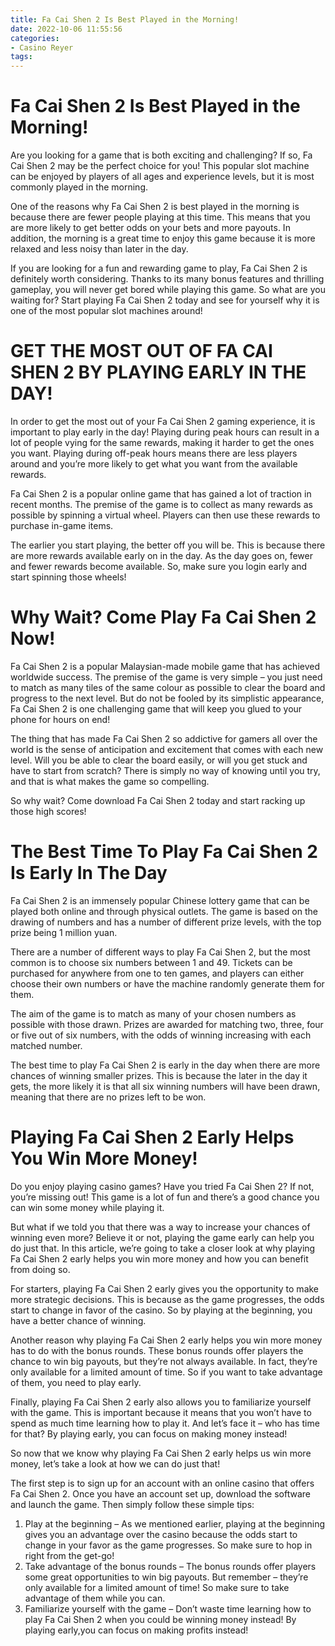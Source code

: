 ```yaml
---
title: Fa Cai Shen 2 Is Best Played in the Morning!
date: 2022-10-06 11:55:56
categories:
- Casino Reyer
tags:
---
```



# Fa Cai Shen 2 Is Best Played in the Morning!

Are you looking for a game that is both exciting and challenging? If so, Fa Cai Shen 2 may be the perfect choice for you! This popular slot machine can be enjoyed by players of all ages and experience levels, but it is most commonly played in the morning.

One of the reasons why Fa Cai Shen 2 is best played in the morning is because there are fewer people playing at this time. This means that you are more likely to get better odds on your bets and more payouts. In addition, the morning is a great time to enjoy this game because it is more relaxed and less noisy than later in the day.

If you are looking for a fun and rewarding game to play, Fa Cai Shen 2 is definitely worth considering. Thanks to its many bonus features and thrilling gameplay, you will never get bored while playing this game. So what are you waiting for? Start playing Fa Cai Shen 2 today and see for yourself why it is one of the most popular slot machines around!

#  GET THE MOST OUT OF FA CAI SHEN 2 BY PLAYING EARLY IN THE DAY!

In order to get the most out of your Fa Cai Shen 2 gaming experience, it is important to play early in the day! Playing during peak hours can result in a lot of people vying for the same rewards, making it harder to get the ones you want. Playing during off-peak hours means there are less players around and you’re more likely to get what you want from the available rewards.

Fa Cai Shen 2 is a popular online game that has gained a lot of traction in recent months. The premise of the game is to collect as many rewards as possible by spinning a virtual wheel. Players can then use these rewards to purchase in-game items.

The earlier you start playing, the better off you will be. This is because there are more rewards available early on in the day. As the day goes on, fewer and fewer rewards become available. So, make sure you login early and start spinning those wheels!

#  Why Wait? Come Play Fa Cai Shen 2 Now!

Fa Cai Shen 2 is a popular Malaysian-made mobile game that has achieved worldwide success. The premise of the game is very simple – you just need to match as many tiles of the same colour as possible to clear the board and progress to the next level. But do not be fooled by its simplistic appearance, Fa Cai Shen 2 is one challenging game that will keep you glued to your phone for hours on end!

The thing that has made Fa Cai Shen 2 so addictive for gamers all over the world is the sense of anticipation and excitement that comes with each new level. Will you be able to clear the board easily, or will you get stuck and have to start from scratch? There is simply no way of knowing until you try, and that is what makes the game so compelling.

So why wait? Come download Fa Cai Shen 2 today and start racking up those high scores!

#  The Best Time To Play Fa Cai Shen 2 Is Early In The Day

Fa Cai Shen 2 is an immensely popular Chinese lottery game that can be played both online and through physical outlets. The game is based on the drawing of numbers and has a number of different prize levels, with the top prize being 1 million yuan.

There are a number of different ways to play Fa Cai Shen 2, but the most common is to choose six numbers between 1 and 49. Tickets can be purchased for anywhere from one to ten games, and players can either choose their own numbers or have the machine randomly generate them for them.

The aim of the game is to match as many of your chosen numbers as possible with those drawn. Prizes are awarded for matching two, three, four or five out of six numbers, with the odds of winning increasing with each matched number.

The best time to play Fa Cai Shen 2 is early in the day when there are more chances of winning smaller prizes. This is because the later in the day it gets, the more likely it is that all six winning numbers will have been drawn, meaning that there are no prizes left to be won.

#  Playing Fa Cai Shen 2 Early Helps You Win More Money!

Do you enjoy playing casino games? Have you tried Fa Cai Shen 2? If not, you’re missing out! This game is a lot of fun and there’s a good chance you can win some money while playing it.

But what if we told you that there was a way to increase your chances of winning even more? Believe it or not, playing the game early can help you do just that. In this article, we’re going to take a closer look at why playing Fa Cai Shen 2 early helps you win more money and how you can benefit from doing so. 

For starters, playing Fa Cai Shen 2 early gives you the opportunity to make more strategic decisions. This is because as the game progresses, the odds start to change in favor of the casino. So by playing at the beginning, you have a better chance of winning. 

Another reason why playing Fa Cai Shen 2 early helps you win more money has to do with the bonus rounds. These bonus rounds offer players the chance to win big payouts, but they’re not always available. In fact, they’re only available for a limited amount of time. So if you want to take advantage of them, you need to play early. 

Finally, playing Fa Cai Shen 2 early also allows you to familiarize yourself with the game. This is important because it means that you won’t have to spend as much time learning how to play it. And let’s face it – who has time for that? By playing early, you can focus on making money instead! 

So now that we know why playing Fa Cai Shen 2 early helps us win more money, let’s take a look at how we can do just that! 

The first step is to sign up for an account with an online casino that offers Fa Cai Shen 2. Once you have an account set up, download the software and launch the game. Then simply follow these simple tips: 

1) Play at the beginning – As we mentioned earlier, playing at the beginning gives you an advantage over the casino because the odds start to change in your favor as the game progresses. So make sure to hop in right from the get-go! 
2) Take advantage of the bonus rounds – The bonus rounds offer players some great opportunities to win big payouts. But remember – they’re only available for a limited amount of time! So make sure to take advantage of them while you can. 
3) Familiarize yourself with the game – Don’t waste time learning how to play Fa Cai Shen 2 when you could be winning money instead! By playing early,you can focus on making profits instead!
